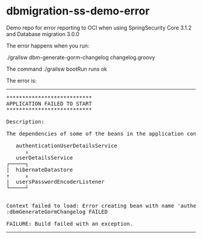 # dbmigration-ss-demo-error
Demo repo for error reporting to OCI when using SpringSecurity Core 3.1.2 and Database migration 3.0.0

The error happens when you run:

./grailsw dbm-generate-gorm-changelog changelog.groovy

The command ./grailsw bootRun runs ok

The error is:


----
<pre>
***************************
APPLICATION FAILED TO START
***************************

Description:

The dependencies of some of the beans in the application context form a cycle:

   authenticationUserDetailsService
      ↓
   userDetailsService
┌─────┐
|  hibernateDatastore
↑     ↓
|  usersPasswordEncoderListener
└─────┘


Context failed to load: Error creating bean with name 'authenticationUserDetailsService': Cannot resolve reference to bean 'userDetailsService' while setting constructor argument; nested exception is org.springframework.beans.factory.BeanCreationException: Error creating bean with name 'userDetailsService': Initialization of bean failed; nested exception is org.springframework.beans.factory.BeanCreationException: Error creating bean with name 'hibernateDatastore': Bean instantiation via constructor failed; nested exception is org.springframework.beans.BeanInstantiationException: Failed to instantiate [org.grails.orm.hibernate.HibernateDatastore]: Constructor threw exception; nested exception is org.springframework.beans.factory.BeanCreationException: Error creating bean with name 'usersPasswordEncoderListener': Cannot resolve reference to bean 'hibernateDatastore' while setting constructor argument; nested exception is org.springframework.beans.factory.BeanCurrentlyInCreationException: Error creating bean with name 'hibernateDatastore': Requested bean is currently in creation: Is there an unresolvable circular reference?
:dbmGenerateGormChangelog FAILED

FAILURE: Build failed with an exception.
</pre>

----
